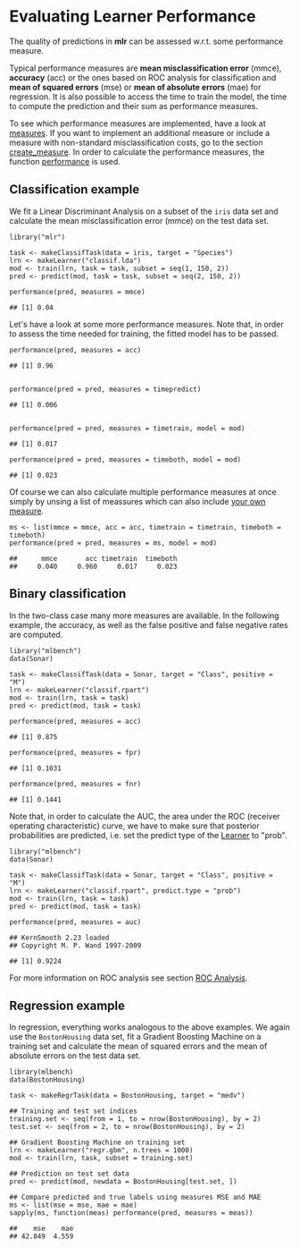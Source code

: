 Evaluating Learner Performance
===============================

The quality of predictions in **mlr** can be assessed w.r.t. some
performance measure.

Typical performance measures are **mean misclassification error** (mmce),
**accuracy** (acc) or the ones based on ROC analysis for classification and **mean
of squared errors** (mse) or **mean of absolute errors** (mae) for regression. 
It is also possible to access the time to train the model,
the time to compute the prediction and their sum as performance
measures.

To see which performance measures are implemented, have a look at [measures](http://berndbischl.github.io/mlr/man/measures.html). If you want 
to implement an additional measure or include a measure with non-standard 
misclassification costs, go to the section [create_measure](create_measure.md). In order to calculate 
the performance measures, the function [performance](http://berndbischl.github.io/mlr/man/performance.html) is used.


Classification example
----------------------

We fit a Linear Discriminant Analysis on a subset of the ``iris`` data set and calculate
the mean misclassification error (mmce) on the test data set.


```splus
library("mlr")

task <- makeClassifTask(data = iris, target = "Species")
lrn <- makeLearner("classif.lda")
mod <- train(lrn, task = task, subset = seq(1, 150, 2))
pred <- predict(mod, task = task, subset = seq(2, 150, 2))

performance(pred, measures = mmce)
```

```
## [1] 0.04
```

  
Let's have a look at some more performance measures. Note that, in order to assess 
the time needed for training, the fitted model has to be passed.


```splus
performance(pred, measures = acc)
```

```
## [1] 0.96
```

```splus

performance(pred = pred, measures = timepredict)
```

```
## [1] 0.006
```

```splus

performance(pred = pred, measures = timetrain, model = mod)
```

```
## [1] 0.017
```

```splus
performance(pred = pred, measures = timeboth, model = mod)
```

```
## [1] 0.023
```


Of course we can also calculate multiple performance measures at once simply by unsing a list of meassures which
can also include [your own measure](create_measure.md).


```splus
ms <- list(mmce = mmce, acc = acc, timetrain = timetrain, timeboth = timeboth)
performance(pred = pred, measures = ms, model = mod)
```

```
##      mmce       acc timetrain  timeboth 
##     0.040     0.960     0.017     0.023
```


Binary classification
---------------------

In the two-class case many more measures are available. In the following example,
the accuracy, as well as the false positive and false negative rates are computed.


```splus
library("mlbench")
data(Sonar)

task <- makeClassifTask(data = Sonar, target = "Class", positive = "M")
lrn <- makeLearner("classif.rpart")
mod <- train(lrn, task = task)
pred <- predict(mod, task = task)

performance(pred, measures = acc)
```

```
## [1] 0.875
```

```splus
performance(pred, measures = fpr)
```

```
## [1] 0.1031
```

```splus
performance(pred, measures = fnr)
```

```
## [1] 0.1441
```



Note that, in order to calculate the AUC, the area under the ROC (receiver 
operating characteristic) curve, we have to make sure that posterior
probabilities are predicted, i.e. set the predict type of the [Learner](http://berndbischl.github.io/mlr/man/makeLearner.html) to "prob".


```splus
library("mlbench")
data(Sonar)

task <- makeClassifTask(data = Sonar, target = "Class", positive = "M")
lrn <- makeLearner("classif.rpart", predict.type = "prob")
mod <- train(lrn, task = task)
pred <- predict(mod, task = task)

performance(pred, measures = auc)
```

```
## KernSmooth 2.23 loaded
## Copyright M. P. Wand 1997-2009
```

```
## [1] 0.9224
```


For more information on ROC analysis see section [ROC Analysis](roc_analysis.md).


Regression example
------------------

In regression, everything works analogous to the above examples.
We again use the ``BostonHousing`` data set, fit a Gradient Boosting Machine on a
training set and calculate the mean of squared errors and the mean of absolute 
errors on the test data set.


```splus
library(mlbench)
data(BostonHousing)

task <- makeRegrTask(data = BostonHousing, target = "medv")

## Training and test set indices
training.set <- seq(from = 1, to = nrow(BostonHousing), by = 2)
test.set <- seq(from = 2, to = nrow(BostonHousing), by = 2)

## Gradient Boosting Machine on training set
lrn <- makeLearner("regr.gbm", n.trees = 1000)
mod <- train(lrn, task, subset = training.set)

## Prediction on test set data
pred <- predict(mod, newdata = BostonHousing[test.set, ])

## Compare predicted and true labels using measures MSE and MAE
ms <- list(mse = mse, mae = mae)
sapply(ms, function(meas) performance(pred, measures = meas))
```

```
##    mse    mae 
## 42.849  4.559
```



